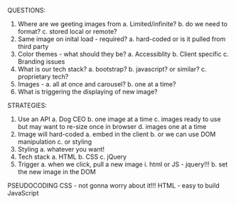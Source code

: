 QUESTIONS:
1. Where are we geeting images from
    a. Limited/infinite?
    b. do we need to format?
    c. stored local or remote?
2. Same image on inital load - required?
    a. hard-coded or is it pulled from third party
3. Color themes - what should they be?
    a. Accessiblity
    b. Client specific
    c. Branding issues
4. What is our tech stack?
    a. bootstrap?
    b. javascript? or similar?
    c. proprietary tech?
5. Images - 
    a. all at once and carousel?
    b. one at a time?
6. What is triggering the displaying of new image?

STRATEGIES:
1. Use an API
    a. Dog CEO
    b. one image at a time
    c. images ready to use but may want to re-size once in browser
    d. images one at a time
2. Image will hard-coded
    a. embed in the client
    b. or we can use DOM manipulation
    c. or styling
3. Styling
    a. whatever you want!
4. Tech stack
    a. HTML
    b. CSS
    c. jQuery
5. Trigger
    a. when we click, pull a new image
        i. html or JS - jquery!!!
    b. set the new image in the DOM

PSEUDOCODING
CSS - not gonna worry about it!!!
HTML - easy to build
JavaScript
